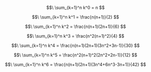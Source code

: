 $$\ \sum_{k=1}^n k^0 = n $$

$$\ \sum_{k=1}^n k^1 = \frac{n(n+1)}{2} $$

$$\ \sum_{k=1}^n k^2 = \frac{n(n+1)(2n+1)}{6} $$

$$\ \sum_{k=1}^n k^3 = \frac{n^2(n+1)^2}{4} $$

$$\ \sum_{k=1}^n k^4 = \frac{n(n+1)(2n+1)(3n^2+3n-1)}{30} $$

$$\ \sum_{k=1}^n k^5 = \frac{n^2(n+1)^2(2n^2+2n-1)}{12} $$

$$\ \sum_{k=1}^n k^6 = \frac{n(n+1)(2n+1)(3n^4+6n^3-3n+1)}{42} $$
